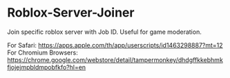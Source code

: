 # Roblox-Server-Joiner

Join specific roblox server with Job ID.
Useful for game moderation.

For Safari: https://apps.apple.com/th/app/userscripts/id1463298887?mt=12
For Chromium Browsers: https://chrome.google.com/webstore/detail/tampermonkey/dhdgffkkebhmkfjojejmpbldmpobfkfo?hl=en
